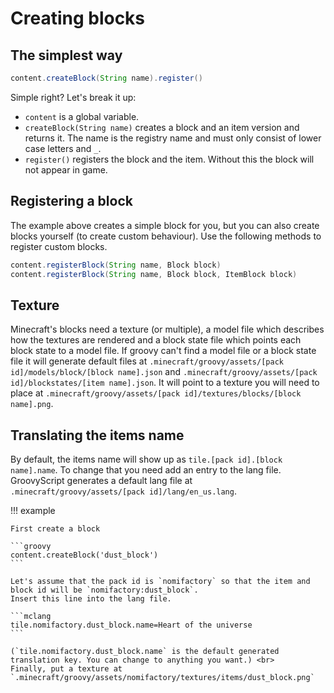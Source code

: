 # Creating blocks

## The simplest way

```groovy
content.createBlock(String name).register()
```

Simple right?
Let's break it up:

- `content` is a global variable.
- `createBlock(String name)` creates a block and an item version and returns it. The name is the registry name and must only consist of lower
  case letters and `_`.
- `register()` registers the block and the item. Without this the block will not appear in game.

## Registering a block

The example above creates a simple block for you, but you can also create blocks yourself (to create custom behaviour).
Use the following methods to register custom blocks.

```groovy
content.registerBlock(String name, Block block)
content.registerBlock(String name, Block block, ItemBlock block)
```

## Texture

Minecraft's blocks need a texture (or multiple), a model file which describes how the textures are rendered and a block state file which points each block state to a model file. If groovy
can't find a model file or a block state file it will generate default files
at `.minecraft/groovy/assets/[pack id]/models/block/[block name].json` and `.minecraft/groovy/assets/[pack id]/blockstates/[item name].json`.
It will point to a texture you will need to place
at `.minecraft/groovy/assets/[pack id]/textures/blocks/[block name].png`.

## Translating the items name

By default, the items name will show up as `tile.[pack id].[block name].name`. To change that you need add an entry to
the lang file. GroovyScript generates a default lang file at `.minecraft/groovy/assets/[pack id]/lang/en_us.lang`.

!!! example

    First create a block

    ```groovy
    content.createBlock('dust_block')
    ```

    Let's assume that the pack id is `nomifactory` so that the item and block id will be `nomifactory:dust_block`.
    Insert this line into the lang file.

    ```mclang
    tile.nomifactory.dust_block.name=Heart of the universe
    ```

    (`tile.nomifactory.dust_block.name` is the default generated translation key. You can change to anything you want.) <br>
    Finally, put a texture at `.minecraft/groovy/assets/nomifactory/textures/items/dust_block.png`
